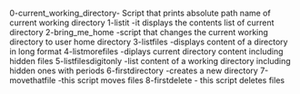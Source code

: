 0-current_working_directory- Script that prints absolute path name of current working directory
1-listit -it displays the contents list of current directory
2-bring_me_home -script that changes the current working directory to user home directory
3-listfiles -displays content of a directory in long format
4-listmorefiles -diplays current directory content including hidden files
5-listfilesdigitonly -list content of a working directory including hidden ones with periods
6-firstdirectory -creates a new directory
7-movethatfile -this script moves files
8-firstdelete - this script deletes files
